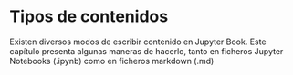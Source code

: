 # Tipos de contenidos

Existen diversos modos de escribir contenido en Jupyter Book. Este capítulo presenta algunas maneras de hacerlo, tanto en ficheros Jupyter Notebooks (.ipynb) como en ficheros markdown (.md)


